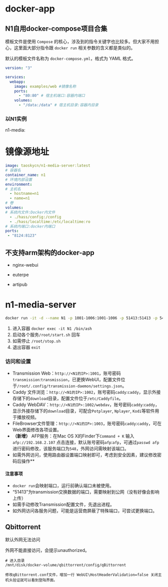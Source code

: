 # docker-app
## N1自用docker-compose项目合集

模板文件是使用 `Compose` 的核心，涉及到的指令关键字也比较多。但大家不用担心，这里面大部分指令跟 `docker run` 相关参数的含义都是类似的。

默认的模板文件名称为 `docker-compose.yml`，格式为 YAML 格式。

```yaml
version: "3"

services:
  webapp:
    image: examples/web #镜像名称
    ports:
      - "80:80" # 宿主机端口:容器内端口
    volumes:
      - "/data:/data" # 宿主机目录:容器内目录
```

### 以N1实例

  n1-media:
  # 镜像源地址
```yaml
image: taoskycn/n1-media-server:latest
# 容器名
container_name: n1
# 环境内部设置
environment:
# 主机名
  - hostname=n1
  - name=n1
# 卷
volumes:
# 系统内文件:Docker内文件
  - ./hass/config:/config
  - ./hass/localtime:/etc/localtime:ro
# 系统内端口:docker内端口
ports:
 - "8124:8123"
```

## 不支持arm架构的docker-app

- nginx-webui
- euterpe

- artipub


# n1-media-server

```bash
docker run -it -d --name N1 -p 1001-1006:1001-1006 -p 51413:51413 -p 548:548 --privileged=true --mount type=bind,source=/mnt/disk/docker-volume/n1-media/exmedia,target=/media/exmedia taoskycn/n1-media-server:0.2 /bin/ash
```

1. 进入容器 `docker exec -it N1 /bin/ash`
2. 启动各个服务`/root/start.sh` 回车
3. 如需停止 `/root/stop.sh`
4. 退出容器 `exit`

### 访问和设置

- Transmission Web：`http://<N1的IP>:1001`，账号密码`transmission`:`transmission`，已更换WebUI，配置文件位于`/root/.config/transmission-daemon/settings.json`。
- Caddy 文件浏览：`http://<N1的IP>:1002`，账号密码`caddy`:`caddy`，显示外接存储下的`download`目录，配置文件位于`/etc/Caddyfile`。
- Caddy WebDAV：`http://<N1的IP>:1002/webdav`，账号密码`caddy`:`caddy`，显示外接存储下的`download`目录，可配合`Potplayer`, `Nplayer`, `Kodi`等软件用于播放视频。
- FileBrowser文件管理：`http://<N1的IP>:1003`，账号密码`caddy`:`caddy`，可在Web界面修改各项设置。
- **（新增）** AFP服务：在Mac OS X的Finder下`Command + K` 输入`afp://192.168.2.107` 点击连接，默认账号密码`afp`:`afp`，可通过`passwd afp`进行密码修改，该服务端口为`548`，外网访问需映射该端口。
- 如需外网访问，使用路由器设置端口映射即可，考虑到安全因素，建议修改密码后操作**

#### 注意事项

- `docker run`会映射端口，运行前确认端口未被使用。
- “51413”为transmission交换数据的端口，需要映射到公网（没有好像会影响上传）
- 如需手动修改Transmission配置文件，先退出进程。
- 如外网访问各服务问题，可能是运营商屏蔽了特殊端口，可尝试更换端口。

## Qbittorrent

默认外网无法访问

外网不能直接访问，会提示unauthorized。

```
# 进入目录
/mnt/disk/docker-volume/qbittorrent/config/qBittorrent

修改qBittorrent.conf文件，增加一行 WebUI\HostHeaderValidation=false 关闭主机头验证就可以看到登陆界面。
```

